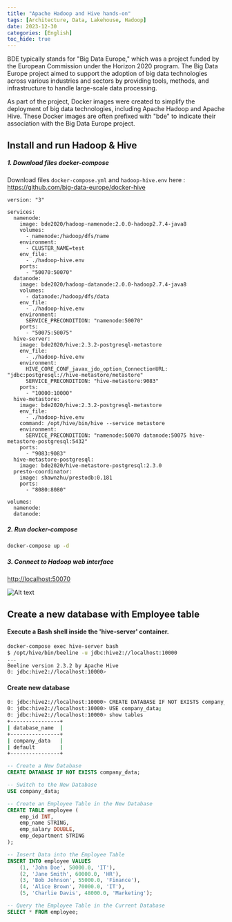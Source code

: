 ```yaml
---
title: "Apache Hadoop and Hive hands-on"
tags: [Architecture, Data, Lakehouse, Hadoop]
date: 2023-12-30
categories: [English]
toc_hide: true 
---
```


BDE typically stands for "Big Data Europe," which was a project funded by the European Commission under the Horizon 2020 program. The Big Data Europe project aimed to support the adoption of big data technologies across various industries and sectors by providing tools, methods, and infrastructure to handle large-scale data processing.

As part of the project, Docker images were created to simplify the deployment of big data technologies, including Apache Hadoop and Apache Hive. These Docker images are often prefixed with "bde" to indicate their association with the Big Data Europe project.

## Install and run Hadoop & Hive

##### 1. Download files docker-compose 

Download files `docker-compose.yml` and `hadoop-hive.env`  here : https://github.com/big-data-europe/docker-hive

```docker
version: "3"

services:
  namenode:
    image: bde2020/hadoop-namenode:2.0.0-hadoop2.7.4-java8
    volumes:
      - namenode:/hadoop/dfs/name
    environment:
      - CLUSTER_NAME=test
    env_file:
      - ./hadoop-hive.env
    ports:
      - "50070:50070"
  datanode:
    image: bde2020/hadoop-datanode:2.0.0-hadoop2.7.4-java8
    volumes:
      - datanode:/hadoop/dfs/data
    env_file:
      - ./hadoop-hive.env
    environment:
      SERVICE_PRECONDITION: "namenode:50070"
    ports:
      - "50075:50075"
  hive-server:
    image: bde2020/hive:2.3.2-postgresql-metastore
    env_file:
      - ./hadoop-hive.env
    environment:
      HIVE_CORE_CONF_javax_jdo_option_ConnectionURL: "jdbc:postgresql://hive-metastore/metastore"
      SERVICE_PRECONDITION: "hive-metastore:9083"
    ports:
      - "10000:10000"
  hive-metastore:
    image: bde2020/hive:2.3.2-postgresql-metastore
    env_file:
      - ./hadoop-hive.env
    command: /opt/hive/bin/hive --service metastore
    environment:
      SERVICE_PRECONDITION: "namenode:50070 datanode:50075 hive-metastore-postgresql:5432"
    ports:
      - "9083:9083"
  hive-metastore-postgresql:
    image: bde2020/hive-metastore-postgresql:2.3.0
  presto-coordinator:
    image: shawnzhu/prestodb:0.181
    ports:
      - "8080:8080"

volumes:
  namenode:
  datanode:
```

##### 2. Run docker-compose

```bash
docker-compose up -d
```

##### 3. Connect to Hadoop web interface

[http://localhost:50070](http://localhost:50070)

![Alt text](/blog/2023/2023-12-30/hadoop-web-ui.png)


## Create a new database with Employee table

#### Execute a Bash shell inside the 'hive-server' container.

```bash
docker-compose exec hive-server bash
$ /opt/hive/bin/beeline -u jdbc:hive2://localhost:10000
...
Beeline version 2.3.2 by Apache Hive
0: jdbc:hive2://localhost:10000> 

```

#### Create new database

```bash
0: jdbc:hive2://localhost:10000> CREATE DATABASE IF NOT EXISTS company_data;
0: jdbc:hive2://localhost:10000> USE company_data;
0: jdbc:hive2://localhost:10000> show tables
+----------------+
| database_name  |
+----------------+
| company_data   |
| default        |
+----------------+
```



```SQL
-- Create a New Database
CREATE DATABASE IF NOT EXISTS company_data;

-- Switch to the New Database
USE company_data;

-- Create an Employee Table in the New Database
CREATE TABLE employee (
    emp_id INT,
    emp_name STRING,
    emp_salary DOUBLE,
    emp_department STRING
);

-- Insert Data into the Employee Table
INSERT INTO employee VALUES
    (1, 'John Doe', 50000.0, 'IT'),
    (2, 'Jane Smith', 60000.0, 'HR'),
    (3, 'Bob Johnson', 55000.0, 'Finance'),
    (4, 'Alice Brown', 70000.0, 'IT'),
    (5, 'Charlie Davis', 48000.0, 'Marketing');

-- Query the Employee Table in the Current Database
SELECT * FROM employee;

```


